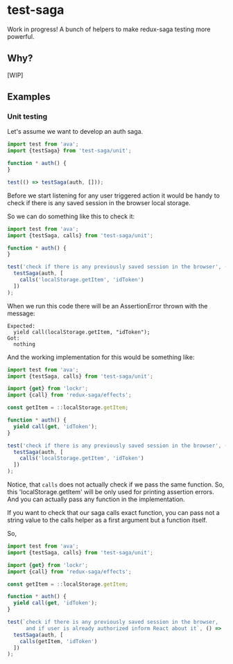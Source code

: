# test-saga
Work in progress! A bunch of helpers to make redux-saga testing more powerful.

## Why?

[WIP]

## Examples

### Unit testing

Let's assume we want to develop an auth saga.

```js
import test from 'ava';
import {testSaga} from 'test-saga/unit';

function * auth() {
}

test(() => testSaga(auth, []));
```

Before we start listening for any user triggered action it would be handy to check if there is any saved session in the browser local storage.

So we can do something like this to check it:

```js
import test from 'ava';
import {testSaga, calls} from 'test-saga/unit';

function * auth() {
}

test('check if there is any previously saved session in the browser', () =>
  testSaga(auth, [
    calls('localStorage.getItem', 'idToken')
  ])
);
```

When we run this code there will be an AssertionError thrown with the message:

```
Expected:
  yield call(localStorage.getItem, "idToken");
Got:
  nothing
```

And the working implementation for this would be something like:

```js
import test from 'ava';
import {testSaga, calls} from 'test-saga/unit';

import {get} from 'lockr';
import {call} from 'redux-saga/effects';

const getItem = ::localStorage.getItem;

function * auth() {
  yield call(get, 'idToken');
}

test('check if there is any previously saved session in the browser', () =>
  testSaga(auth, [
    calls('localStorage.getItem', 'idToken')
  ])
);
```

Notice, that `calls` does not actually check if we pass the same function.
So, this 'localStorage.getItem' will be only used for printing assertion errors. And you can actually pass any function in the implementation.

If you want to check that our saga calls exact function, you can pass not a string value to the calls helper as a first argument but a function itself.

So,

```js
import test from 'ava';
import {testSaga, calls} from 'test-saga/unit';

import {get} from 'lockr';
import {call} from 'redux-saga/effects';

const getItem = ::localStorage.getItem;

function * auth() {
  yield call(get, 'idToken');
}

test(`check if there is any previously saved session in the browser,
      and if user is already authorized inform React about it`, () =>
  testSaga(auth, [
    calls(getItem, 'idToken')
  ])
);
```
